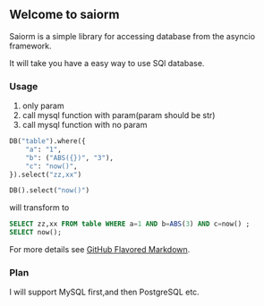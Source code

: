 ## Welcome to saiorm

Saiorm is a simple library for accessing database from the asyncio framework.

It will take you have a easy way to use SQl database. 

### Usage
1. only param
2. call mysql function with param(param should be str)
3. call mysql function with no param

```python
DB("table").where({
    "a": "1",
    "b": ("ABS({})", "3"),  
    "c": "now()",  
}).select("zz,xx")

DB().select("now()")
```

will transform to

```sql
SELECT zz,xx FROM table WHERE a=1 AND b=ABS(3) AND c=now() ;
SELECT now();
```

For more details see [GitHub Flavored Markdown](https://guides.github.com/features/mastering-markdown/).

### Plan

I will support MySQL first,and then PostgreSQL etc.


